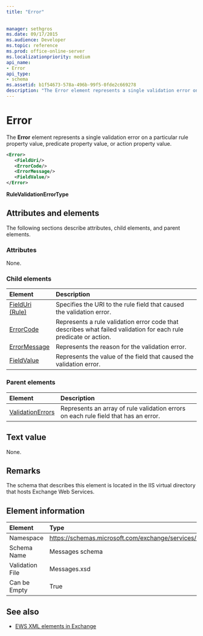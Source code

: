 ```yaml
---
title: "Error"
 
 
manager: sethgros
ms.date: 09/17/2015
ms.audience: Developer
ms.topic: reference
ms.prod: office-online-server
ms.localizationpriority: medium
api_name:
- Error
api_type:
- schema
ms.assetid: b1f54673-578a-496b-99f5-0fde2c669278
description: "The Error element represents a single validation error on a particular rule property value, predicate property value, or action property value."
---
```


# Error

The **Error** element represents a single validation error on a particular rule property value, predicate property value, or action property value. 
  
```XML
<Error>
   <FieldUri/>
   <ErrorCode/>
   <ErrorMessage/>
   <FieldValue/>
</Error>
```

 **RuleValidationErrorType**
## Attributes and elements

The following sections describe attributes, child elements, and parent elements.
  
### Attributes

None.
  
### Child elements

|**Element**|**Description**|
|:-----|:-----|
|[FieldUri (Rule)](fielduri-rule.md) <br/> |Specifies the URI to the rule field that caused the validation error.  <br/> |
|[ErrorCode](errorcode.md) <br/> |Represents a rule validation error code that describes what failed validation for each rule predicate or action.  <br/> |
|[ErrorMessage](errormessage.md) <br/> |Represents the reason for the validation error.  <br/> |
|[FieldValue](fieldvalue.md) <br/> |Represents the value of the field that caused the validation error.  <br/> |
   
### Parent elements

|**Element**|**Description**|
|:-----|:-----|
|[ValidationErrors](validationerrors.md) <br/> |Represents an array of rule validation errors on each rule field that has an error.  <br/> |
   
## Text value

None.
  
## Remarks

The schema that describes this element is located in the IIS virtual directory that hosts Exchange Web Services.
  
## Element information

|Element|Type|
|:-----|:-----|
|Namespace  <br/> |https://schemas.microsoft.com/exchange/services/2006/messages  <br/> |
|Schema Name  <br/> |Messages schema  <br/> |
|Validation File  <br/> |Messages.xsd  <br/> |
|Can be Empty  <br/> |True  <br/> |
   
## See also



- [EWS XML elements in Exchange](ews-xml-elements-in-exchange.md)

